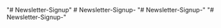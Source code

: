 "# Newsletter-Signup" 
#   N e w s l e t t e r - S i g n u p -  
 "# Newsletter-Signup-" 
"# Newsletter-Signup-" 
